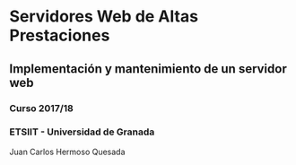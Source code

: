 # Servidores Web de Altas Prestaciones
## Implementación y mantenimiento de un servidor web
### Curso 2017/18
### ETSIIT - Universidad de Granada
Juan Carlos Hermoso Quesada
